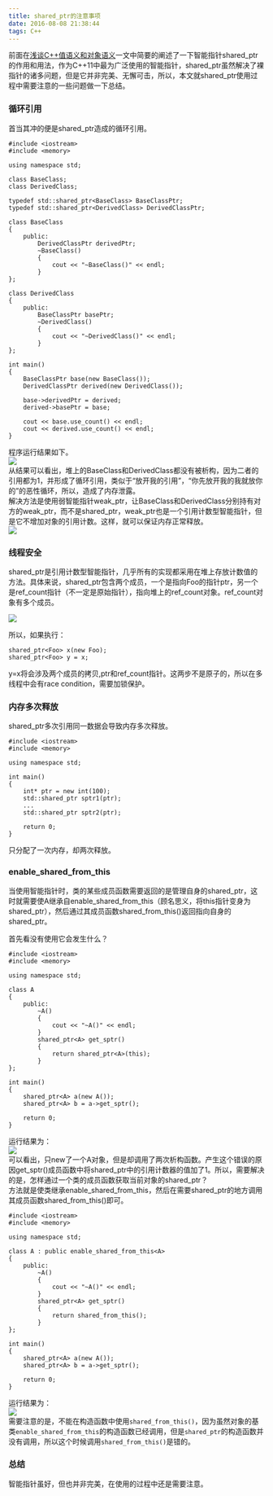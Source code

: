 ```yaml
---
title: shared_ptr的注意事项
date: 2016-08-08 21:38:44
tags: C++
---
```

前面在[浅谈C++值语义和对象语义](http://blog.dujiong.net/2016/05/15/cplusplus-sematics/)一文中简要的阐述了一下智能指针shared\_ptr的作用和用法，作为C++11中最为广泛使用的智能指针，shared\_ptr虽然解决了裸指针的诸多问题，但是它并非完美、无懈可击，所以，本文就shared\_ptr使用过程中需要注意的一些问题做一下总结。
<!--more-->  
### 循环引用

首当其冲的便是shared_ptr造成的循环引用。     

	#include <iostream>
	#include <memory>

	using namespace std;
	
	class BaseClass;
	class DerivedClass;

	typedef std::shared_ptr<BaseClass> BaseClassPtr;
	typedef std::shared_ptr<DerivedClass> DerivedClassPtr;
	
	class BaseClass
	{
		public:
			DerivedClassPtr derivedPtr;
			~BaseClass()
			{
				cout << "~BaseClass()" << endl;
			}
	};

	class DerivedClass
	{
		public:
			BaseClassPtr basePtr;
			~DerivedClass()
			{
				cout << "~DerivedClass()" << endl;
			}
	};

	int main()
	{
		BaseClassPtr base(new BaseClass());
		DerivedClassPtr derived(new DerivedClass());

		base->derivedPtr = derived;
		derived->basePtr = base;

		cout << base.use_count() << endl;
		cout << derived.use_count() << endl;
	}

程序运行结果如下。    
![](http://i.imgur.com/dqHRq8F.png)     
从结果可以看出，堆上的BaseClass和DerivedClass都没有被析构，因为二者的引用都为1，并形成了循环引用，类似于“放开我的引用”，“你先放开我的我就放你的”的恶性循环，所以，造成了内存泄露。   
解决方法是使用弱智能指针weak\_ptr，让BaseClass和DerivedClass分别持有对方的weak\_ptr，而不是shared\_ptr，weak\_ptr也是一个引用计数型智能指针，但是它不增加对象的引用计数。这样，就可以保证内存正常释放。     
![](http://i.imgur.com/cG2fmZx.png)    

### 线程安全


shared\_ptr是引用计数型智能指针，几乎所有的实现都采用在堆上存放计数值的方法。具体来说，shared\_ptr<Foo>包含两个成员，一个是指向Foo的指针ptr，另一个是ref\_count指针（不一定是原始指针），指向堆上的ref\_count对象。ref\_count对象有多个成员。
   
![](http://i.imgur.com/WZNNAPg.png)

所以，如果执行：
	
	shared_ptr<Foo> x(new Foo);
	shared_ptr<Foo> y = x;

y=x将会涉及两个成员的拷贝,ptr和ref\_count指针。这两步不是原子的，所以在多线程中会有race condition，需要加锁保护。     

### 内存多次释放

shared_ptr多次引用同一数据会导致内存多次释放。
	
	#include <iostream>
	#include <memory>

	using namespace std;
	
	int main()
	{
		int* ptr = new int(100);
		std::shared_ptr sptr1(ptr);
		...
		std::shared_ptr sptr2(ptr);

		return 0;
	}
只分配了一次内存，却两次释放。

### enable\_shared\_from\_this

当使用智能指针时，类的某些成员函数需要返回的是管理自身的shared\_ptr，这时就需要使A继承自enable\_shared\_from\_this（顾名思义，将this指针变身为shared\_ptr），然后通过其成员函数shared\_from\_this()返回指向自身的shared\_ptr。      

首先看没有使用它会发生什么？
	
	#include <iostream>
	#include <memory>

	using namespace std;
	
	class A
	{
		public:
			~A()
			{
				cout << "~A()" << endl;
			}
			shared_ptr<A> get_sptr()
			{
				return shared_ptr<A>(this);
			}
	};
		
	int main()
	{
		shared_ptr<A> a(new A());
		shared_ptr<A> b = a->get_sptr();
		
		return 0;
	}  
运行结果为：      
![](http://i.imgur.com/21rnuTE.png)          
可以看出，只new了一个A对象，但是却调用了两次析构函数。产生这个错误的原因get\_sptr()成员函数中将shared\_ptr中的引用计数器的值加了1。所以，需要解决的是，怎样通过一个类的成员函数获取当前对象的shared\_ptr？     
方法就是使类继承enable\_shared\_from\_this，然后在需要shared_ptr的地方调用其成员函数shared\_from\_this()即可。

	#include <iostream>
	#include <memory>

	using namespace std;
	
	class A : public enable_shared_from_this<A>
	{
		public:
			~A()
			{
				cout << "~A()" << endl;
			}
			shared_ptr<A> get_sptr()
			{
				return shared_from_this();
			}
	};
		
	int main()
	{
		shared_ptr<A> a(new A());
		shared_ptr<A> b = a->get_sptr();
		
		return 0;
	}  
运行结果为：     
![](http://i.imgur.com/ZuA23y9.png)    
需要注意的是，不能在构造函数中使用`shared_from_this()`，因为虽然对象的基类`enable_shared_from_this`的构造函数已经调用，但是`shared_ptr`的构造函数并没有调用，所以这个时候调用`shared_from_this()`是错的。

### 总结

智能指针虽好，但也并非完美，在使用的过程中还是需要注意。